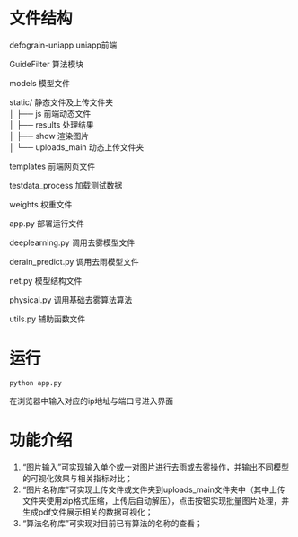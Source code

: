 # 文件结构

defograin-uniapp uniapp前端

GuideFilter 算法模块

models 模型文件

static/ 静态文件及上传文件夹  
│   ├── js 前端动态文件  
│   ├── results 处理结果  
│   ├── show 渲染图片  
│   └── uploads_main 动态上传文件夹

templates 前端网页文件

testdata_process 加载测试数据

weights 权重文件

app.py 部署运行文件

deeplearning.py 调用去雾模型文件

derain_predict.py 调用去雨模型文件

net.py 模型结构文件

physical.py 调用基础去雾算法算法

utils.py 辅助函数文件
# 运行
```
python app.py 
```
在浏览器中输入对应的ip地址与端口号进入界面

# 功能介绍
1. “图片输入”可实现输入单个或一对图片进行去雨或去雾操作，并输出不同模型的可视化效果与相关指标对比；
2. “图片名称库”可实现上传文件或文件夹到uploads_main文件夹中（其中上传文件夹使用zip格式压缩，上传后自动解压），点击按钮实现批量图片处理，并生成pdf文件展示相关的数据可视化；
3. “算法名称库”可实现对目前已有算法的名称的查看；